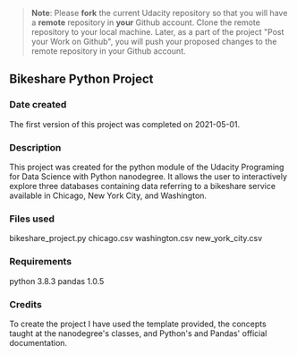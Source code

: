 >**Note**: Please **fork** the current Udacity repository so that you will have a **remote** repository in **your** Github account. Clone the remote repository to your local machine. Later, as a part of the project "Post your Work on Github", you will push your proposed changes to the remote repository in your Github account.

## Bikeshare Python Project

### Date created
The first version of this project was completed on 2021-05-01.

### Description
This project was created for the python module of the Udacity Programing for
Data Science with Python nanodegree. It allows the user to interactively explore
three databases containing data referring to a bikeshare service available in
Chicago, New York City, and Washington.

### Files used
bikeshare_project.py
chicago.csv
washington.csv
new_york_city.csv

### Requirements

python 3.8.3
pandas 1.0.5

### Credits

To create the project I have used the template provided, the concepts taught at
the nanodegree's classes, and Python's and Pandas' official documentation.
